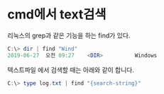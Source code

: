 # cmd에서 text검색

리눅스의 grep과 같은 기능을 하는 find가 있다.

```powershell
C:\> dir | find "Wind"
2019-06-27  오전 09:27    <DIR>          Windows
```

텍스트파일 에서 검색할 때는 아래와 같이 합니다.

```powershell
C:\> type log.txt | find "{search-string}"
```